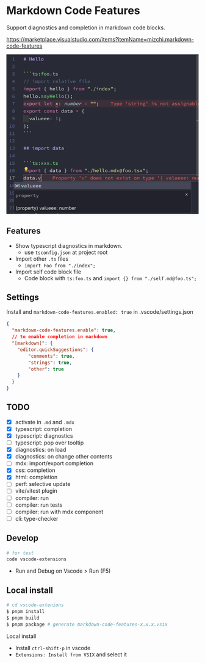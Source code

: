 # Markdown Code Features

Support diagnostics and completion in markdown code blocks.

https://marketplace.visualstudio.com/items?itemName=mizchi.markdown-code-features

![](https://raw.githubusercontent.com/mizchi/markdown-code-features/main/vscode-extension/demo.png)


## Features

- Show typescript diagnostics in markdown.
  - use `tsconfig.json` at project root
- Import other `.ts` files
  - `import Foo from "./index";`
- Import self code block file
  - Code block with `ts:foo.ts` and `import {} from "./self.md@foo.ts";`

## Settings

Install and `markdown-code-features.enabled: true` in .vscode/settings.json

```json
{
  "markdown-code-features.enable": true,
  // to enable completion in markdown
  "[markdown]": {
    "editor.quickSuggestions": {
        "comments": true,
        "strings": true,
        "other": true
    }
  }
}
```

## TODO

- [x] activate in `.md` and `.mdx`
- [x] typescript: completion
- [x] typescript: diagnostics
- [ ] typescript: pop over tooltip
- [x] diagnostics: on load
- [x] diagnostics: on change other contents
- [ ] mdx: import/export completion
- [x] css: completion
- [x] html: completion
- [ ] perf: selective update
- [ ] vite/vitest plugin
- [ ] compiler: run
- [ ] compiler: run tests
- [ ] compiler: run with mdx component
- [ ] cli: type-checker

## Develop

```bash
# for test
code vscode-extensions
```

- Run and Debug on Vscode > Run (F5)

## Local install

```bash
# cd vscode-extenions
$ pnpm install
$ pnpm build
$ pnpm package # generate markdown-code-features-x.x.x.vsix
```

Local install

- Install `ctrl-shift-p` in vscode
- `Extensions: Install from VSIX` and select it

